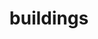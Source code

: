 ---
title: buildings
cascade:
    params:
        categories: buildings
        layout: 'buildings'
    target:
        kind: page
---